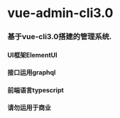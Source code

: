 # vue-admin-cli3.0
### 基于vue-cli3.0搭建的管理系统.

#### UI框架ElementUI
#### 接口运用graphql
#### 前端语言typescript
#### 请勿运用于商业
